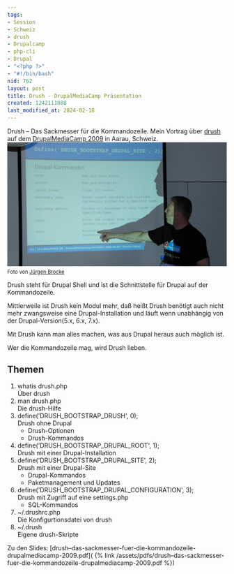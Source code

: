 ```yaml
---
tags:
- Session
- Schweiz
- drush
- Drupalcamp
- php-cli
- Drupal
- "<?php ?>"
- "#!/bin/bash"
nid: 762
layout: post
title: Drush - DrupalMediaCamp Präsentation
created: 1242111888
last_modified_at: 2024-02-18
---
```

<p>Drush – Das Sackmesser für die Kommandozeile. Mein Vortrag über <a href="http://drupal.org/project/drush">drush</a> auf dem <a href="http://drupalmediacamp.ch">DrupalMediaCamp 2009</a> in Aarau, Schweiz. <img src="/assets/imgs/drupal-drush-drupalmediacamp-2009.jpg"> <small>Foto von <a href="http://brocke.de">Jürgen Brocke</a></small> <!--break--></p>
<p>Drush steht für Drupal Shell und ist die Schnittstelle für Drupal auf der Kommandozeile.</p>
<p>Mittlerweile ist Drush kein Modul mehr, daß heißt Drush benötigt auch nicht mehr zwangsweise eine Drupal-Installation und läuft wenn unabhängig von der Drupal-Version(5.x, 6.x, 7.x).</p>
<p>Mit Drush kann man alles machen, was aus Drupal heraus auch möglich ist.</p>
<p>Wer die Kommandozeile mag, wird Drush lieben.</p>
<h2>Themen</h2>
<ol>
	<li>whatis drush.php<br>
		Über drush</li>
	<li>man drush.php<br>
		Die drush-Hilfe</li>
	<li>define('DRUSH_BOOTSTRAP_DRUSH', 0);<br>
		Drush ohne Drupal
		<ul>
			<li>Drush-Optionen</li>
			<li>Drush-Kommandos</li>
		</ul>
	</li>
	<li>define('DRUSH_BOOTSTRAP_DRUPAL_ROOT', 1);<br>
		Drush mit einer Drupal-Installation</li>
	<li>define('DRUSH_BOOTSTRAP_DRUPAL_SITE', 2);<br>
		Drush mit einer Drupal-Site
		<ul>
			<li>Drupal-Kommandos</li>
			<li>Paketmanagement und Updates</li>
		</ul>
	</li>
	<li>define('DRUSH_BOOTSTRAP_DRUPAL_CONFIGURATION', 3);<br>
		Drush mit Zugriff auf eine settings.php
		<ul>
			<li>SQL-Kommandos</li>
		</ul>
	</li>
	<li>~/.drushrc.php<br>
		Die Konfigurtionsdatei von drush</li>
	<li>~/.drush<br>
		Eigene drush-Skripte</li>
</ol>
Zu den Slides: [drush–das-sackmesser-fuer-die-kommandozeile-drupalmediacamp-2009.pdf](
{% link /assets/pdfs/drush–das-sackmesser-fuer-die-kommandozeile-drupalmediacamp-2009.pdf %})
